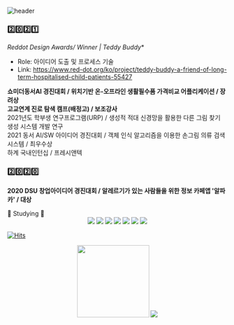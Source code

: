 ![header](https://capsule-render.vercel.app/api?type=soft&color=auto&height=200&section=header&text=cocoball&fontSize=100)

### 2️⃣0️⃣2️⃣1️⃣
*Reddot Design Awards/ Winner | Teddy Buddy**<br>
- Role: 아이디어 도출 및 프로세스 기술
- Link: https://www.red-dot.org/ko/project/teddy-buddy-a-friend-of-long-term-hospitalised-child-patients-55427<br>

**쇼미더동서AI 경진대회 / 위치기반 온-오프라인 생활필수품 가격비교 어플리케이션 / 장려상**<br>
**고교연계 진로 탐색 캠프(배정고) / 보조강사**<br>
2021년도 학부생 연구프로그램(URP) / 생성적 적대 신경망을 활용한 다른 그림 찾기 생성 시스템 개발 연구<br>
2021 동서 AI/SW 아이디어 경진대회 / 객체 인식 알고리즘을 이용한 손그림 의류 검색 시스템 / 최우수상 <br>
하계 국내인턴십 / 프레시앤텍

### 2️⃣0️⃣2️⃣0️⃣ 
**2020 DSU 창업아이디어 경진대회 / 알레르기가 있는 사람들을 위한 정보 카페앱 '알파카' / 대상**

<a>
  📝 Studying 📝
</a>
<br>
<DIV style ="text-align:center";>
  <img src="https://img.shields.io/badge/Python-4935FF?style=flat-square&logo=Python&logoColor=white"/> <pr>
  <img src="https://img.shields.io/badge/Node.js-07D000?style=flat-square&logo=Node.js&logoColor=white"/> <pr>
  <img src="https://img.shields.io/badge/Java-FFAB00?style=flat-square&logo=Java&logoColor=white"/> <pr>
  <img src="https://img.shields.io/badge/JavaScript-FF9900?style=flat-square&logo=JavaScript&logoColor=white"> <pr>
  <img src="https://img.shields.io/badge/HTML-FF0000?style=flat-square&logo=HTML5&logoColor=white"> <pr>
  <img src="https://img.shields.io/badge/CSS-FF33FF?style=flat-square&logo=CSS3&logoColor=white"> <pr>
  <img src="https://img.shields.io/badge/PyTorch-4169E1?style=flat-square&logo=PyTorch&logoColor=white">
 </DIV>

[![Hits](https://hits.seeyoufarm.com/api/count/incr/badge.svg?url=https%3A%2F%2Fgithub.com%2Fgjbae1212%2Fhit-counter&count_bg=%2393E52F&title_bg=%2300A41B&icon=github.svg&icon_color=%23FFFFFF&title=visit&edge_flat=false)](https://hits.seeyoufarm.com)

<DIV style ="text-align:center">
  <img src="https://github-readme-stats.vercel.app/api?username=eunchae2000" height="165">
  <img src="http://mazassumnida.wtf/api/v2/generate_badge?boj=tldjs3651">
</DIV>
<pr>
<!--
**eunchae2000/eunchae2000** is a ✨ _special_ ✨ repository because its `README.md` (this file) appears on your GitHub profile.

Here are some ideas to get you started:

- 🔭 I’m currently working on ...
- 🌱 I’m currently learning ...
- 👯 I’m looking to collaborate on ...
- 🤔 I’m looking for help with ...
- 💬 Ask me about ...
- 📫 How to reach me: ...
- 😄 Pronouns: ...
- ⚡ Fun fact: ...
-->
